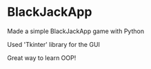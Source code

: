 # BlackJackApp

Made a simple BlackJackApp game with Python

Used 'Tkinter' library for the GUI

Great way to learn OOP! 
